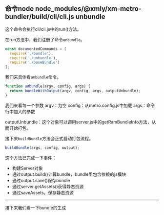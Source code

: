 ## 命令node node_modules/@xmly/xm-metro-bundler/build/cli/cli.js unbundle

这个命令会执行cli/cli.js中的run()方法。

在run方法中，我们注册了命令`unbundle`。
```js
const documentedCommands = [
  require('./bundle'),
  require('./unbundle'),
  require('./baseBundle')
];
```

我们来具体看`unbundle`命令。
```js
function unbundle(argv, config, args) {
  return bundleWithOutput(argv, config, args, outputUnbundle);
}
```
我们来看每一个参数
argv：为空
config：从metro.config.js中加载
args：命令行中加入的参数

outputUnbundle：这个对象可以调用server.js中的getRamBundleInfo方法，从而开始打包。

接下来`buildBundle`方法会正式启动打包流程。
```js
buildBundle(args, config, output);
```
这个方法已完成一下事件：
- 构建Server对象
- 通过output.build()计算bundle，bundle里包含依赖的js模块
- 通过output.save()保存bundle
- 通过server.getAssets()获得静态资源
- 通过saveAssets，保存静态资源

---

接下来我们看一下bundle的生成
